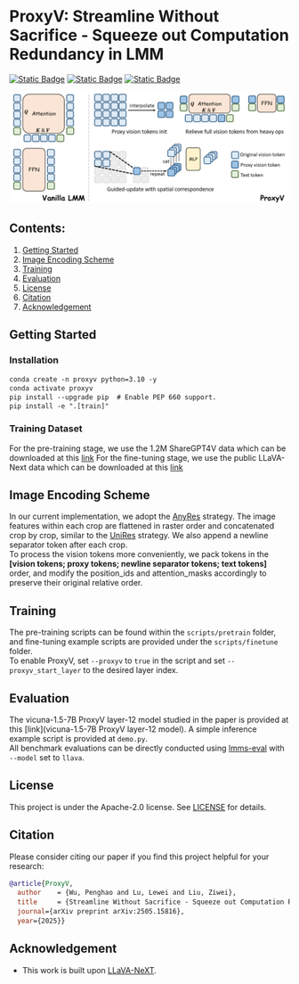 # ProxyV: Streamline Without Sacrifice - Squeeze out Computation Redundancy in LMM

[![Static Badge](https://img.shields.io/badge/proxyv-paper-red)](https://arxiv.org/abs/2505.15816)
[![Static Badge](https://img.shields.io/badge/proxyv-project_page-green)](https://penghao-wu.github.io/ProxyV/)
[![Static Badge](https://img.shields.io/badge/proxyv-model-blue)](https://huggingface.co/craigwu/proxyv_vicuna_7b_layer12)

![pipeline](assets/pipeline.png)

## Contents:
1. [Getting Started](#start)
2. [Image Encoding Scheme](#encoding)
3. [Training](#training)
4. [Evaluation](#evaluation)
5. [License](#license)
6. [Citation](#citation)
7. [Acknowledgement](#acknowledgement)

## Getting Started <a name="start"></a>

### Installation
```
conda create -n proxyv python=3.10 -y
conda activate proxyv
pip install --upgrade pip  # Enable PEP 660 support.
pip install -e ".[train]"
```

### Training Dataset
For the pre-training stage, we use the 1.2M ShareGPT4V data which can be downloaded at this [link](https://huggingface.co/datasets/Lin-Chen/ShareGPT4V)
For the fine-tuning stage, we use the public LLaVA-Next data which can be downloaded at this [link](https://huggingface.co/datasets/lmms-lab/LLaVA-NeXT-Data)

## Image Encoding Scheme <a name="encoding"></a>
In our current implementation, we adopt the [AnyRes](https://github.com/LLaVA-VL/LLaVA-NeXT) strategy. The image features within each crop are flattened in raster order and concatenated crop by crop, similar to the [UniRes](https://github.com/EvolvingLMMs-Lab/LongVA) strategy. We also append a newline separator token after each crop.  
To process the vision tokens more conveniently, we pack tokens in the **\[vision tokens; proxy tokens; newline separator tokens; text tokens\]** order, and modify the position_ids and attention_masks accordingly to preserve their original relative order.

## Training <a name="training"></a>
The pre-training scripts can be found within the ``scripts/pretrain`` folder, and fine-tuning example scripts are provided under the ``scripts/finetune`` folder.  
To enable ProxyV, set ``--proxyv`` to ``true`` in the script and set ``--proxyv_start_layer`` to the desired layer index.

## Evaluation <a name="evaluation"></a>
The vicuna-1.5-7B ProxyV layer-12 model studied in the paper is provided at this [link](vicuna-1.5-7B ProxyV layer-12 model). 
A simple inference example script is provided at ``demo.py``.  
All benchmark evaluations can be directly conducted using [lmms-eval](https://github.com/EvolvingLMMs-Lab/lmms-eval) with `--model` set to `llava`.

## License <a name="license"></a>

This project is under the Apache-2.0 license. See [LICENSE](LICENSE) for details.

## Citation <a name="citation"></a>
Please consider citing our paper if you find this project helpful for your research:

```bibtex
@article{ProxyV,
  author    = {Wu, Penghao and Lu, Lewei and Liu, Ziwei},
  title     = {Streamline Without Sacrifice - Squeeze out Computation Redundancy in LMM},
  journal={arXiv preprint arXiv:2505.15816},
  year={2025}}
```

## Acknowledgement <a name="acknowledgement"></a>
-  This work is built upon [LLaVA-NeXT](https://github.com/LLaVA-VL/LLaVA-NeXT). 


